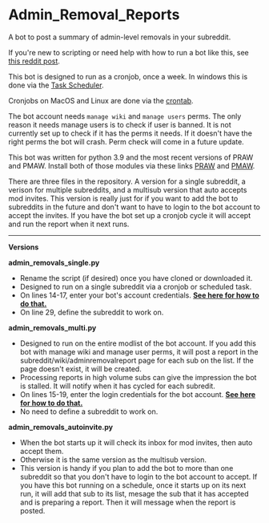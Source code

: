 # Admin_Removal_Reports

A bot to post a summary of admin-level removals in your subreddit.

If you're new to scripting or need help with how to run a bot like this, see [this reddit post](https://www.reddit.com/r/modguide/comments/s3xwbu/how_to_run_a_basic_python_script_for_reddit_from/).

This bot is designed to run as a cronjob, once a week.  In windows this is done via the [Task Scheduler](https://active-directory-wp.com/docs/Usage/How_to_add_a_cron_job_on_Windows/Scheduled_tasks_and_cron_jobs_on_Windows/index.html).  

Cronjobs on MacOS and Linux are done via the [crontab](https://betterprogramming.pub/https-medium-com-ratik96-scheduling-jobs-with-crontab-on-macos-add5a8b26c30).

The bot account needs `manage wiki` and `manage users` perms.  The only reason it needs manage users is to check if user is banned. It is not currently set up to check if it has the perms it needs.  If it doesn't have the right perms the bot will crash.  Perm check will come in a future update. 

This bot was written for python 3.9 and the most recent versions of PRAW and PMAW. Install both of those modules via these links [PRAW](http://praw.readthedocs.io) and [PMAW](https://pypi.org/project/pmaw/).

There are three files in the repository.  A version for a single subreddit, a verison for multiple subreddits, and a multisub version that auto accepts mod invites.  This version is really just for if you want to add the bot to subreddits in the future and don't want to have to login to the bot account to accept the invites.  If you have the bot set up a cronjob cycle it will accept and run the report when it next runs.

---
**Versions**

**admin_removals_single.py**
- Rename the script (if desired) once you have cloned or downloaded it. 
- Designed to run on a single subreddit via a cronjob or scheduled task.
- On lines 14-17, enter your bot's account credentials. **[See here for how to do that.](https://www.reddit.com/r/modguide/comments/s3xwbu/how_to_run_a_basic_python_script_for_reddit_from/)** 
- On line 29, define the subreddit to work on.

**admin_removals_multi.py**
- Designed to run on the entire modlist of the bot account.  If you add this bot with manage wiki and manage user perms, it will post a report in the subreddit/wiki/adminremovalreport page for each sub on the list.  If the page doesn't exist, it will be created.  
- Processing reports in high volume subs can give the impression the bot is stalled.  It will notify when it has cycled for each subredit. 
- On lines 15-19, enter the login credentials for the bot account.  **[See here for how to do that.](https://www.reddit.com/r/modguide/comments/s3xwbu/how_to_run_a_basic_python_script_for_reddit_from/)** 
- No need to define a subreddit to work on.  

**admin_removals_autoinvite.py**
- When the bot starts up it will check its inbox for mod invites, then auto accept them. 
- Otherwise it is the same version as the multisub version.
- This version is handy if you plan to add the bot to more than one subreddit so that you don't have to login to the bot account to accept.  If you have this bot running on a schedule, once it starts up on its next run, it will add that sub to its list, mesage the sub that it has accepted and is preparing a report.  Then it will message when the report is posted. 


